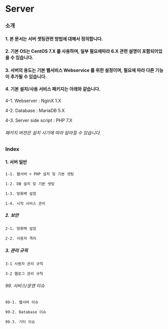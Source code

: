 # Server

### 소개

#### 1. 본 문서는 서버 셋팅관련 방법에 대해서 정의합니다.

#### 2. 기본 OS는 CentOS 7.X 를 사용하며, 일부 필요에따라 6.X 관련 설명이 포함되어있을 수 있습니다.

#### 3. 서버의 용도는 기본 웹서비스 Webservice 를 위한 설정이며, 필요에 따라 다른 기능이 추가될 수 있습니다.

#### 4. 기본 설치/사용 서비스 패키지는 아래와 같습니다.
4-1. Webserver : NginX 1.X

4-2. Database : MariaDB 5.X

4-3. Server side script : PHP 7.X

###### 패키지 버젼은 설치 시기에 따라 달라질 수 있습니다.

### Index
#### 1. 서버 일반
    1-1. 웹서버 + PHP 설치 및 기본 셋팅
        
    1-2. DB 설치 및 기본 셋팅
  
    1-3. 방화벽 설정
  
    1-4. 시작 서비스 관리
  
##### 2. 보안
    2-1. 방화벽 설정
  
    2-2. 사용자 격리  
  
##### 3. 관리 규칙  
    3-1 사용자 관리 규칙
  
    3-2 웹로그 관리 규칙
  
###### 99. 서비스/운영 이슈
    99-1. 웹서버 이슈
    
    99-2. Database 이슈
    
    99-3. 기타 이슈

